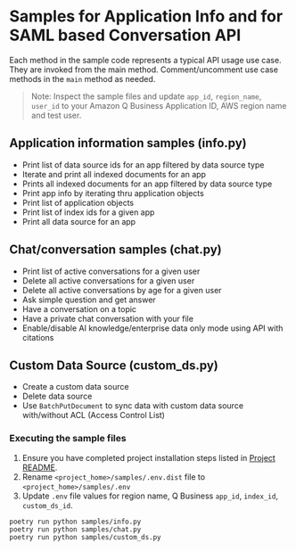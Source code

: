 #  Samples for Application Info and for SAML based Conversation API

Each method in the sample code represents a typical API usage use case. They are invoked from the main method. Comment/uncomment use case methods in the `main` method as needed.

> Note: Inspect the sample files and update `app_id`, `region_name`, `user_id` to your Amazon Q Business Application ID, AWS region name and test user.

## Application information samples (info.py)
* Print list of data source ids for an app filtered by data source type
* Iterate and print all indexed documents for an app
* Prints all indexed documents for an app filtered by data source type
* Print app info by iterating thru application objects
* Print list of application objects
* Print list of index ids for a given app
* Print all data source for an app

## Chat/conversation samples (chat.py)
* Print list of active conversations for a given user
* Delete all active conversations for a given user
* Delete all active conversations by age for a given user
* Ask simple question and get answer
* Have a conversation on a topic
* Have a private chat conversation with your file
* Enable/disable AI knowledge/enterprise data only mode using API with citations

## Custom Data Source (custom_ds.py)
* Create a custom data source
* Delete data source
* Use `BatchPutDocument` to sync data with custom data source with/without ACL (Access Control List)

### Executing the sample files
1. Ensure you have completed project installation steps listed in [Project README](../README.md).
2. Rename `<project_home>/samples/.env.dist` file to `<project_home>/samples/.env`
3. Update `.env` file values for region name, Q Business `app_id`, `index_id`, `custom_ds_id`.

```
poetry run python samples/info.py
poetry run python samples/chat.py
poetry run python samples/custom_ds.py
```
